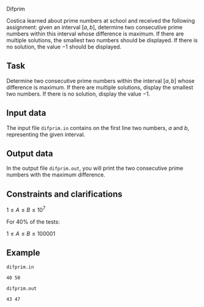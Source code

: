 Difprim

Costica learned about prime numbers at school and received the following assignment: given an interval $[a, b]$, determine two consecutive prime numbers within this interval whose difference is maximum. If there are multiple solutions, the smallest two numbers should be displayed. If there is no solution, the value $-1$ should be displayed.

## Task

Determine two consecutive prime numbers within the interval $[a, b]$ whose difference is maximum. If there are multiple solutions, display the smallest two numbers. If there is no solution, display the value $-1$.

## Input data

The input file `difprim.in` contains on the first line two numbers, $a$ and $b$, representing the given interval.

## Output data

In the output file `difprim.out`, you will print the two consecutive prime numbers with the maximum difference.

## Constraints and clarifications

$1 \leq A \leq B \leq 10^7$

For $40\%$ of the tests:

$1 \leq A \leq B \leq 100001$

## Example

`difprim.in`

```
40 50
```

`difprim.out`

```
43 47
```